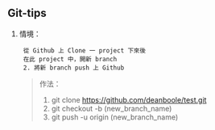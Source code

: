 ## Git-tips

1. 情境：

		從 Github 上 Clone 一 project 下來後
		在此 project 中，開新 branch
		2. 將新 branch push 上 Github	

	> 作法： 
	>1. git clone https://github.com/deanboole/test.git 
	>2. git checkout -b (new_branch_name) 
	>3. git push -u origin (new_branch_name)
